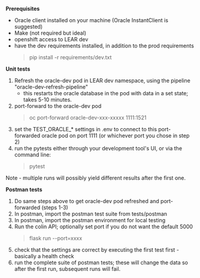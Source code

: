**Prerequisites**  
 - Oracle client installed on your machine (Oracle InstantClient is suggested)     
 - Make (not required but ideal)    
 - openshift access to LEAR dev  
 - have the dev requirements installed, in addition to the prod requirements  
   > pip install -r requirements/dev.txt   
    
**Unit tests**  
1. Refresh the oracle-dev pod in LEAR dev namespace, using the pipeline "oracle-dev-refresh-pipeline"   
   - this restarts the oracle database in the pod with data in a set state; takes 5-10 minutes.  
2. port-forward to the oracle-dev pod  
   > oc port-forward oracle-dev-xxx-xxxxx 1111:1521  
3. set the TEST_ORACLE_* settings in .env to connect to this port-forwarded oracle pod on port 1111 (or whichever port you chose in step 2)  
4. run the pytests either through your development tool's UI, or via the command line:  
   > pytest  
  
Note - multiple runs will possibly yield different results after the first one.    
    
**Postman tests**  
1. Do same steps above to get oracle-dev pod refreshed and port-forwarded (steps 1-3)  
2. In postman, import the postman test suite from tests/postman  
3. In postman, import the postman environment for local testing  
4. Run the colin API; optionally set port if you do not want the default 5000  
   > flask run --port=xxxx  
5. check that the settings are correct by executing the first test first - basically a health check  
6. run the complete suite of postman tests; these will change the data so after the first run, subsequent runs will fail.